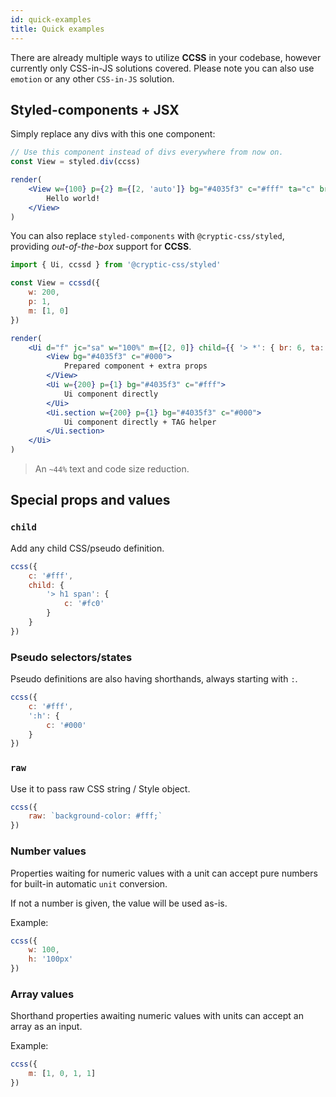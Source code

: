 ```yaml
---
id: quick-examples
title: Quick examples
---
```


There are already multiple ways to utilize **CCSS** in your codebase,
however currently only CSS-in-JS solutions covered. Please
note you can also use `emotion` or any other `CSS-in-JS` solution.

## Styled-components + JSX

Simply replace any divs with this one component:

```jsx live noInline
// Use this component instead of divs everywhere from now on.
const View = styled.div(ccss)

render(
    <View w={100} p={2} m={[2, 'auto']} bg="#4035f3" c="#fff" ta="c" br={6}>
        Hello world!
    </View>
)
```

You can also replace `styled-components` with `@cryptic-css/styled`, providing
_out-of-the-box_ support for **CCSS**.

```js
import { Ui, ccssd } from '@cryptic-css/styled'
```

```jsx live noInline
const View = ccssd({
    w: 200,
    p: 1,
    m: [1, 0]
})

render(
    <Ui d="f" jc="sa" w="100%" m={[2, 0]} child={{ '> *': { br: 6, ta: 'c' } }}>
        <View bg="#4035f3" c="#000">
            Prepared component + extra props
        </View>
        <Ui w={200} p={1} bg="#4035f3" c="#fff">
            Ui component directly
        </Ui>
        <Ui.section w={200} p={1} bg="#4035f3" c="#000">
            Ui component directly + TAG helper
        </Ui.section>
    </Ui>
)
```

> An `~44%` text and code size reduction.

## Special props and values

### `child`

Add any child CSS/pseudo definition.

```js live
ccss({
    c: '#fff',
    child: {
        '> h1 span': {
            c: '#fc0'
        }
    }
})
```

### Pseudo selectors/states

Pseudo definitions are also having shorthands, always starting with `:`.

```js live
ccss({
    c: '#fff',
    ':h': {
        c: '#000'
    }
})
```

### `raw`

Use it to pass raw CSS string / Style object.

```js live
ccss({
    raw: `background-color: #fff;`
})
```

### Number values

Properties waiting for numeric values with a unit can accept
pure numbers for built-in automatic `unit` conversion.

If not a number is given, the value will be used as-is.

Example:

```js live
ccss({
    w: 100,
    h: '100px'
})
```

### Array values

Shorthand properties awaiting numeric values with units can
accept an array as an input.

Example:

```js live
ccss({
    m: [1, 0, 1, 1]
})
```
